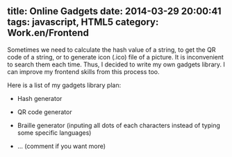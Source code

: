 title: Online Gadgets
date: 2014-03-29 20:00:41
tags: javascript, HTML5
category: Work.en/Frontend
---

Sometimes we need to calculate the hash value of a string, to get the QR code
of a string, or to generate icon (.ico) file of a picture. It is inconvenient
to search them each time. Thus, I decided to write my own gadgets library. I
can improve my frontend skills from this process too.

<!--more-->

Here is a list of my gadgets library plan:

- Hash generator

- QR code generator

- Braille generator (inputing all dots of each characters instead of typing
  some specific languages)

- ... (comment if you want more)
